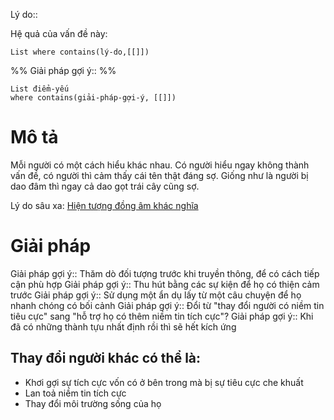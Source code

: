 Lý do:: 

Hệ quả của vấn đề này:
```dataview
List where contains(lý-do,[[]])
```

%%
Giải pháp gợi ý:: 
%%

```dataview
List điểm-yếu
where contains(giải-pháp-gợi-ý, [[]])
```

# Mô tả

Mỗi người có một cách hiểu khác nhau. Có người hiểu ngay không thành vấn đề, có người thì cảm thấy cái tên thật đáng sợ. Giống như là người bị dao đâm thì ngay cả dao gọt trái cây cũng sợ.

Lý do sâu xa: [Hiện tượng đồng âm khác nghĩa](https://xn--qucu-hr5aza.cc/hien-tuong-dong-am-khac-nghia-1?utm_source=Trello&utm_medium=Hi%E1%BB%87n+t%C6%B0%E1%BB%A3ng+%C4%91%E1%BB%93ng+%C3%A2m+kh%C3%A1c+ngh%C4%A9a&utm_campaign=Giai+%C4%91o%E1%BA%A1n+1)

# Giải pháp
Giải pháp gợi ý:: Thăm dò đối tượng trước khi truyền thông, để có cách tiếp cận phù hợp
Giải pháp gợi ý:: Thu hút bằng các sự kiện để họ có thiện cảm trước
Giải pháp gợi ý:: Sử dụng một ẩn dụ lấy từ một câu chuyện để họ nhanh chóng có bối cảnh
Giải pháp gợi ý:: Đổi từ "thay đổi người có niềm tin tiêu cực" sang "hỗ trợ họ có thêm niềm tin tích cực"?
Giải pháp gợi ý:: Khi đã có những thành tựu nhất định rồi thì sẽ hết kích ứng

## Thay đổi người khác có thể là:

-   Khơi gợi sự tích cực vốn có ở bên trong mà bị sự tiêu cực che khuất
-   Lan toả niềm tin tích cực
-   Thay đổi môi trường sống của họ